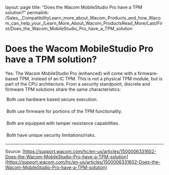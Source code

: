layout: page
title: "Does the Wacom MobileStudio Pro have a TPM solution?"
permalink: /Sales__CompatibilityLearn_more_about_Wacom_Products_and_how_Wacom_can_help_your_/Learn_More_About_Wacom_ProductsRead_More/Last/First/Does_the_Wacom_MobileStudio_Pro_have_a_TPM_solution

# Does the Wacom MobileStudio Pro have a TPM solution?

Yes. The Wacom MobileStudio Pro (enhanced) will come with a firmware-based TPM, instead of an IC TPM. This is not a physical TPM module, but is part of the CPU architecture. From a security standpoint, discrete and firmware TPM solutions share the same characteristics:


 Both use hardware based secure execution.


 Both use firmware for portions of the TPM functionality.


 Both are equipped with tamper resistance capabilities.


 Both have unique security limitations/risks.

---
Source: [https://support.wacom.com/hc/en-us/articles/1500006331602-Does-the-Wacom-MobileStudio-Pro-have-a-TPM-solution](https://support.wacom.com/hc/en-us/articles/1500006331602-Does-the-Wacom-MobileStudio-Pro-have-a-TPM-solution)

